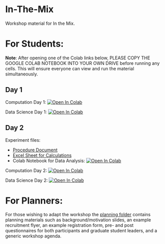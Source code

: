 # In-The-Mix
Workshop material for In the Mix. 


# For Students: 

**Note**: After opening one of the Colab links below, PLEASE COPY THE GOOGLE COLAB NOTEBOOK INTO YOUR OWN DRIVE before running any cells. 
This will ensure everyone can view and run the material simultaneously. 

## Day 1

Computation Day 1: [![Open In Colab](https://colab.research.google.com/assets/colab-badge.svg)](https://colab.research.google.com/drive/1OXDyMyNVH0WYAL6uyuUA32q8VDNJgyss?usp=sharing)

Data Science Day 1: [![Open In Colab](https://colab.research.google.com/assets/colab-badge.svg)](https://colab.research.google.com/drive/14hno0_GOx73Tu5h_Czz-t2kpt40Ni1oq?usp=sharing)

## Day 2

Experiment files: 
* [Procedure Document](experiments/IntheMix_Experimentalprocedure.docx)
* [Excel Sheet for Calculations](experiments/IntheMix_CalcuationsSpreadsheet.xlsx)
* Colab Notebook for Data Analysis: [![Open In Colab](https://colab.research.google.com/assets/colab-badge.svg)](https://colab.research.google.com/drive/1LTsqT21qmBHrlAE3aB_uP_sBXZQz9gKt?usp=sharing)

Computation Day 2: [![Open In Colab](https://colab.research.google.com/assets/colab-badge.svg)](https://colab.research.google.com/drive/1q0MTuqTNXmH-hl9OoUS3bZRX8WyQPOTl?usp=sharing)

Data Science Day 2: [![Open In Colab](https://colab.research.google.com/assets/colab-badge.svg)](https://colab.research.google.com/drive/198G2MZUP8fQJVa0pAAPmcSdYTc27888f?usp=sharing)



# For Planners: 

For those wishing to adapt the workshop the [planning folder](planning) contains planning materials such as background/motivation slides, an example recruitment flyer, an example registration form, pre- and post questionnaires for both participants and graduate student leaders, and a generic workshop agenda. 
